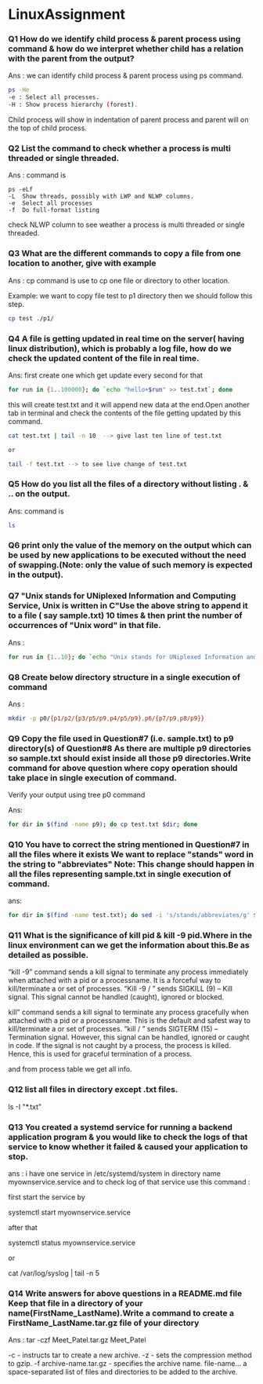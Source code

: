 # LinuxAssignment

### Q1 How do we identify child process & parent process using command & how do we interpret whether child has a relation with the parent from the output?
Ans : we can identify child process & parent process using ps command.
```bash
ps -He
-e : Select all processes.
-H : Show process hierarchy (forest).
```
Child process will show in indentation of parent process and parent will on the top of child process.

### Q2 List the command to check whether a process is multi threaded or single threaded.
Ans : command is 
```
ps -eLf
-L	Show threads, possibly with LWP and NLWP columns.
-e	Select all processes
-f	Do full-format listing
```
check NLWP column to see weather a process is multi threaded or single threaded.

### Q3  What are the different commands to copy a file from one location to another, give with example
Ans : cp command is use to cp one file or directory to other location.

Example: we want to copy file test to p1 directory then we should follow this step.
```bash
cp test ./p1/
```

### Q4 A file is getting updated in real time on the server( having linux distribution), which is probably a log file, how do we check the updated content of the file in real time.

Ans: first create one which get update every second for that 
```bash
for run in {1..100000}; do `echo "hello+$run" >> test.txt`; done
```
this will create test.txt and it will append new data at the end.Open another tab in terminal and check the contents of the file getting updated by this command.
```bash
cat test.txt | tail -n 10  --> give last ten line of test.txt

or

tail -f test.txt --> to see live change of test.txt
```

### Q5 How do you list all the files of a directory without listing . & .. on the output.
Ans: command is
```bash
ls
```
### Q6 print only the value of the memory on the output which can be used by new applications to be executed without the need of swapping.(Note: only the value of such memory is expected in the output).

### Q7  "Unix stands for UNiplexed Information and Computing Service, Unix is written in C"Use the above string to append it to a file ( say sample.txt) 10 times & then print the number of occurrences of "Unix word" in that file.

Ans : 
```bash
for run in {1..10}; do `echo "Unix stands for UNiplexed Information and Computing Service, Unix is written in C" >> test.txt`; done  &&  cat test.txt | grep -o "Unix" | wc -l
```
### Q8 Create below directory structure in a single execution of command
Ans : 
```bash
mkdir -p p0/{p1/p2/{p3/p5/p9,p4/p5/p9},p6/{p7/p9,p8/p9}}
```

### Q9 Copy the file used in Question#7 (i.e. sample.txt) to p9 directory(s) of Question#8 As there are multiple p9 directories so sample.txt should exist inside all those p9 directories.Write command for above question where copy operation should take place in single execution of command.
Verify your output using tree p0 command

Ans: 
```bash 
for dir in $(find -name p9); do cp test.txt $dir; done
```

### Q10 You have to correct the string mentioned in Question#7 in all the files where it exists We want to replace "stands" word in the string to "abbreviates" Note: This change should happen in all the files representing sample.txt in single execution of command.

ans: 
```bash
for dir in $(find -name test.txt); do sed -i 's/stands/abbreviates/g' $dir; done
```

### Q11 What is the significance of kill pid & kill -9 pid.Where in the linux environment can we get the information about this.Be as detailed as possible.

“kill -9” command sends a kill signal to terminate any process immediately when attached with a pid or a processname. It is a forceful way to kill/terminate a or set of processes. “Kill -9 <pid> / <processname>” sends SIGKILL (9) – Kill signal. This signal cannot be handled (caught), ignored or blocked.
  
kill” command sends a kill signal to terminate any process gracefully when attached with a pid or a processname. This is the default and safest way to kill/terminate a or set of processes. “kill <pid> / <processname>” sends SIGTERM (15) – Termination signal. However, this signal can be handled, ignored or caught in code. If the signal is not caught by a process, the process is killed. Hence, this is used for graceful termination of a process.

and from process table we get all info.

  ### Q12 list all files in directory except .txt files.

  ls -I "*.txt"
  
  ### Q13 You created a systemd service for running a backend application program & you would like to check the logs of that service to know whether it failed & caused your application to stop.
  
  ans : i have one service in /etc/systemd/system in directory name myownservice.service and to check log of that service 
  use this command :
  
  first start the service by 
  
  systemctl start myownservice.service
  
  after that
  
  systemctl status myownservice.service
  
  or
  
  cat /var/log/syslog | tail -n 5
  
  ### Q14 Write answers for above questions in a README.md file Keep that file in a directory of your name(FirstName_LastName).Write a command to create a FirstName_LastName.tar.gz file of your directory
  
 Ans :  tar -czf Meet_Patel.tar.gz Meet_Patel
  
-c - instructs tar to create a new archive.
-z - sets the compression method to gzip.
-f archive-name.tar.gz - specifies the archive name.
file-name... a space-separated list of files and directories to be added to the archive.

